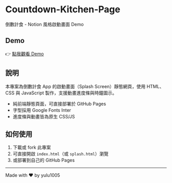 # Countdown-Kitchen-Page

倒數計食 - Notion 風格啟動畫面 Demo

## Demo

👉 [點我觀看 Demo]([https://yulu1005.github.io/Countdown-Kitchen-Page/](https://yulu1005.github.io/Countdown-Kitchen-Page/splash.html))

## 說明

本專案為倒數計食 App 的啟動畫面（Splash Screen）靜態網頁，使用 HTML、CSS 與 JavaScript 製作，支援動畫進度條與時鐘圖示。

- 純前端靜態頁面，可直接部署於 GitHub Pages
- 字型採用 Google Fonts Inter
- 進度條與動畫皆為原生 CSS/JS

## 如何使用

1. 下載或 fork 此專案
2. 可直接開啟 `index.html`（或 `splash.html`）瀏覽
3. 或部署到自己的 GitHub Pages

---

Made with ❤️ by yulu1005
